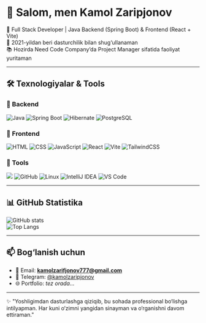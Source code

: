 # 👋 Salom, men Kamol Zaripjonov

🚀 Full Stack Developer | Java Backend (Spring Boot) & Frontend (React + Vite)  
🎯 2021-yildan beri dasturchilik bilan shug‘ullanaman  
📚 Hozirda Need Code Company’da Project Manager sifatida faoliyat yuritaman  

---

## 🛠️ Texnologiyalar & Tools

### 🔹 Backend
![Java](https://img.shields.io/badge/Java-ED8B00?style=for-the-badge&logo=openjdk&logoColor=white)
![Spring Boot](https://img.shields.io/badge/SpringBoot-6DB33F?style=for-the-badge&logo=spring&logoColor=white)
![Hibernate](https://img.shields.io/badge/Hibernate-59666C?style=for-the-badge&logo=hibernate&logoColor=white)
![PostgreSQL](https://img.shields.io/badge/Postgres-316192?style=for-the-badge&logo=postgresql&logoColor=white)

### 🔹 Frontend
![HTML](https://img.shields.io/badge/HTML5-E34F26?style=for-the-badge&logo=html5&logoColor=white)
![CSS](https://img.shields.io/badge/CSS3-1572B6?style=for-the-badge&logo=css3&logoColor=white)
![JavaScript](https://img.shields.io/badge/JavaScript-F7DF1E?style=for-the-badge&logo=javascript&logoColor=black)
![React](https://img.shields.io/badge/React-20232A?style=for-the-badge&logo=react&logoColor=61DAFB)
![Vite](https://img.shields.io/badge/Vite-646CFF?style=for-the-badge&logo=vite&logoColor=white)
![TailwindCSS](https://img.shields.io/badge/TailwindCSS-38B2AC?style=for-the-badge&logo=tailwind-css&logoColor=white)

### 🔹 Tools
![](https://img.shields.io/badge/Git-F05032?style=for-the-badge&logo=git&logoColor=white)
![GitHub](https://img.shields.io/badge/GitHub-181717?style=for-the-badge&logo=github&logoColor=white)
![Linux](https://img.shields.io/badge/Linux-FCC624?style=for-the-badge&logo=linux&logoColor=black)
![IntelliJ IDEA](https://img.shields.io/badge/IntelliJ-000000?style=for-the-badge&logo=intellij-idea&logoColor=white)
![VS Code](https://img.shields.io/badge/VSCode-007ACC?style=for-the-badge&logo=visual-studio-code&logoColor=white)

---

## 📊 GitHub Statistika

![GitHub stats](https://github-readme-stats.vercel.app/api?username=kamolzaripjonov&show_icons=true&theme=tokyonight)  
![Top Langs](https://github-readme-stats.vercel.app/api/top-langs/?username=kamolzaripjonov&layout=compact&theme=tokyonight)

---

## 📫 Bog‘lanish uchun

- 📧 Email: **kamolzarifjonov777@gmail.com**  
- 💬 Telegram: [@kamolzaripjonov](https://t.me/kamolzaripjonov)  
- 🌐 Portfolio: *tez orada...*

---

✨ "Yoshligimdan dasturlashga qiziqib, bu sohada professional bo‘lishga intilyapman. Har kuni o‘zimni yangidan sinayman va o‘rganishni davom ettiraman."  
